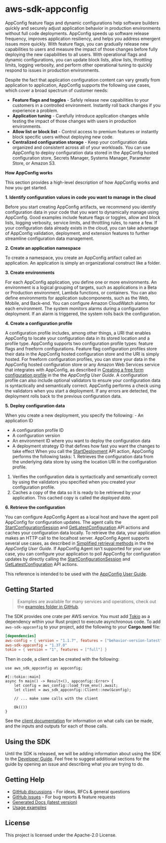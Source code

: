 # aws-sdk-appconfig

AppConfig feature flags and dynamic configurations help software builders quickly and securely adjust application behavior in production environments without full code deployments. AppConfig speeds up software release frequency, improves application resiliency, and helps you address emergent issues more quickly. With feature flags, you can gradually release new capabilities to users and measure the impact of those changes before fully deploying the new capabilities to all users. With operational flags and dynamic configurations, you can update block lists, allow lists, throttling limits, logging verbosity, and perform other operational tuning to quickly respond to issues in production environments.

Despite the fact that application configuration content can vary greatly from application to application, AppConfig supports the following use cases, which cover a broad spectrum of customer needs:
  - __Feature flags and toggles__ - Safely release new capabilities to your customers in a controlled environment. Instantly roll back changes if you experience a problem.
  - __Application tuning__ - Carefully introduce application changes while testing the impact of those changes with users in production environments.
  - __Allow list or block list__ - Control access to premium features or instantly block specific users without deploying new code.
  - __Centralized configuration storage__ - Keep your configuration data organized and consistent across all of your workloads. You can use AppConfig to deploy configuration data stored in the AppConfig hosted configuration store, Secrets Manager, Systems Manager, Parameter Store, or Amazon S3.

__How AppConfig works__

This section provides a high-level description of how AppConfig works and how you get started.

__1. Identify configuration values in code you want to manage in the cloud__

Before you start creating AppConfig artifacts, we recommend you identify configuration data in your code that you want to dynamically manage using AppConfig. Good examples include feature flags or toggles, allow and block lists, logging verbosity, service limits, and throttling rules, to name a few. If your configuration data already exists in the cloud, you can take advantage of AppConfig validation, deployment, and extension features to further streamline configuration data management.

__2. Create an application namespace__

To create a namespace, you create an AppConfig artifact called an application. An application is simply an organizational construct like a folder.

__3. Create environments__

For each AppConfig application, you define one or more environments. An environment is a logical grouping of targets, such as applications in a Beta or Production environment, Lambda functions, or containers. You can also define environments for application subcomponents, such as the Web, Mobile, and Back-end. You can configure Amazon CloudWatch alarms for each environment. The system monitors alarms during a configuration deployment. If an alarm is triggered, the system rolls back the configuration.

__4. Create a configuration profile__

A configuration profile includes, among other things, a URI that enables AppConfig to locate your configuration data in its stored location and a profile type. AppConfig supports two configuration profile types: feature flags and freeform configurations. Feature flag configuration profiles store their data in the AppConfig hosted configuration store and the URI is simply hosted. For freeform configuration profiles, you can store your data in the AppConfig hosted configuration store or any Amazon Web Services service that integrates with AppConfig, as described in [Creating a free form configuration profile](http://docs.aws.amazon.com/appconfig/latest/userguide/appconfig-free-form-configurations-creating.html) in the the _AppConfig User Guide_. A configuration profile can also include optional validators to ensure your configuration data is syntactically and semantically correct. AppConfig performs a check using the validators when you start a deployment. If any errors are detected, the deployment rolls back to the previous configuration data.

__5. Deploy configuration data__

When you create a new deployment, you specify the following:   - An application ID
  - A configuration profile ID
  - A configuration version
  - An environment ID where you want to deploy the configuration data
  - A deployment strategy ID that defines how fast you want the changes to take effect
When you call the [StartDeployment](https://docs.aws.amazon.com/appconfig/2019-10-09/APIReference/API_StartDeployment.html) API action, AppConfig performs the following tasks:   1. Retrieves the configuration data from the underlying data store by using the location URI in the configuration profile.
  1. Verifies the configuration data is syntactically and semantically correct by using the validators you specified when you created your configuration profile.
  1. Caches a copy of the data so it is ready to be retrieved by your application. This cached copy is called the _deployed data_.


__6. Retrieve the configuration__

You can configure AppConfig Agent as a local host and have the agent poll AppConfig for configuration updates. The agent calls the [StartConfigurationSession](https://docs.aws.amazon.com/appconfig/2019-10-09/APIReference/API_appconfigdata_StartConfigurationSession.html) and [GetLatestConfiguration](https://docs.aws.amazon.com/appconfig/2019-10-09/APIReference/API_appconfigdata_GetLatestConfiguration.html) API actions and caches your configuration data locally. To retrieve the data, your application makes an HTTP call to the localhost server. AppConfig Agent supports several use cases, as described in [Simplified retrieval methods](http://docs.aws.amazon.com/appconfig/latest/userguide/appconfig-retrieving-simplified-methods.html) in the the _AppConfig User Guide_. If AppConfig Agent isn't supported for your use case, you can configure your application to poll AppConfig for configuration updates by directly calling the [StartConfigurationSession](https://docs.aws.amazon.com/appconfig/2019-10-09/APIReference/API_appconfigdata_StartConfigurationSession.html) and [GetLatestConfiguration](https://docs.aws.amazon.com/appconfig/2019-10-09/APIReference/API_appconfigdata_GetLatestConfiguration.html) API actions.


This reference is intended to be used with the [AppConfig User Guide](http://docs.aws.amazon.com/appconfig/latest/userguide/what-is-appconfig.html).

## Getting Started

> Examples are available for many services and operations, check out the
> [examples folder in GitHub](https://github.com/awslabs/aws-sdk-rust/tree/main/examples).

The SDK provides one crate per AWS service. You must add [Tokio](https://crates.io/crates/tokio)
as a dependency within your Rust project to execute asynchronous code. To add `aws-sdk-appconfig` to
your project, add the following to your **Cargo.toml** file:

```toml
[dependencies]
aws-config = { version = "1.1.7", features = ["behavior-version-latest"] }
aws-sdk-appconfig = "1.37.0"
tokio = { version = "1", features = ["full"] }
```

Then in code, a client can be created with the following:

```rust,no_run
use aws_sdk_appconfig as appconfig;

#[::tokio::main]
async fn main() -> Result<(), appconfig::Error> {
    let config = aws_config::load_from_env().await;
    let client = aws_sdk_appconfig::Client::new(&config);

    // ... make some calls with the client

    Ok(())
}
```

See the [client documentation](https://docs.rs/aws-sdk-appconfig/latest/aws_sdk_appconfig/client/struct.Client.html)
for information on what calls can be made, and the inputs and outputs for each of those calls.

## Using the SDK

Until the SDK is released, we will be adding information about using the SDK to the
[Developer Guide](https://docs.aws.amazon.com/sdk-for-rust/latest/dg/welcome.html). Feel free to suggest
additional sections for the guide by opening an issue and describing what you are trying to do.

## Getting Help

* [GitHub discussions](https://github.com/awslabs/aws-sdk-rust/discussions) - For ideas, RFCs & general questions
* [GitHub issues](https://github.com/awslabs/aws-sdk-rust/issues/new/choose) - For bug reports & feature requests
* [Generated Docs (latest version)](https://awslabs.github.io/aws-sdk-rust/)
* [Usage examples](https://github.com/awslabs/aws-sdk-rust/tree/main/examples)

## License

This project is licensed under the Apache-2.0 License.

